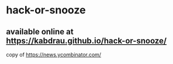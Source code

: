 # hack-or-snooze 
## available online at https://kabdrau.github.io/hack-or-snooze/ 
copy of https://news.ycombinator.com/
